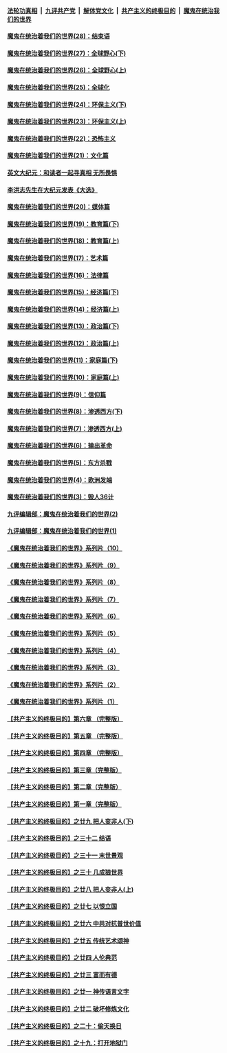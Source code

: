 ####  [法轮功真相](../../../../basic/blob/master/README.md?t=03181301) &nbsp;|&nbsp; [九评共产党](../../../../9ping.md/blob/master/README.md?t=03181301) &nbsp;|&nbsp; [解体党文化](../../../../jtdwh.md/blob/master/README.md?t=03181301)  &nbsp;|&nbsp; [共产主义的终极目的](../../../../gczydzjmd.md/blob/master/README.md?t=03181301) &nbsp;|&nbsp; [魔鬼在统治我们的世界](../../../../mgztzwmdsj.md/blob/master/README.md?t=03181301) 

#### [魔鬼在统治着我们的世界(28)：结束语](../pages/nsc422/n10936246.md?t=03181301) 

#### [魔鬼在统治着我们的世界(27)：全球野心(下)](../pages/nsc422/n10928319.md?t=03181301) 

#### [魔鬼在统治着我们的世界(26)：全球野心(上)](../pages/nsc422/n10900318.md?t=03181301) 

#### [魔鬼在统治着我们的世界(25)：全球化](../pages/nsc422/n10788205.md?t=03181301) 

#### [魔鬼在统治着我们的世界(24)：环保主义(下)](../pages/nsc422/n10695307.md?t=03181301) 

#### [魔鬼在统治着我们的世界(23)：环保主义(上)](../pages/nsc422/n10688613.md?t=03181301) 

#### [魔鬼在统治着我们的世界(22)：恐怖主义](../pages/nsc422/n10614727.md?t=03181301) 

#### [魔鬼在统治着我们的世界(21)：文化篇](../pages/nsc422/n10597706.md?t=03181301) 

#### [英文大纪元：和读者一起寻真相 无所畏惧](../pages/nsc422/n12542027.md?t=03181301) 

#### [李洪志先生在大纪元发表《大选》](../pages/nsc422/n12534746.md?t=03181301) 

#### [魔鬼在统治着我们的世界(20)：媒体篇](../pages/nsc422/n10586579.md?t=03181301) 

#### [魔鬼在统治着我们的世界(19)：教育篇(下)](../pages/nsc422/n10564808.md?t=03181301) 

#### [魔鬼在统治着我们的世界(18)：教育篇(上)](../pages/nsc422/n10526970.md?t=03181301) 

#### [魔鬼在统治着我们的世界(17)：艺术篇](../pages/nsc422/n10499093.md?t=03181301) 

#### [魔鬼在统治着我们的世界(16)：法律篇](../pages/nsc422/n10485969.md?t=03181301) 

#### [魔鬼在统治着我们的世界(15)：经济篇(下)](../pages/nsc422/n10469975.md?t=03181301) 

#### [魔鬼在统治着我们的世界(14)：经济篇(上)](../pages/nsc422/n10457370.md?t=03181301) 

#### [魔鬼在统治着我们的世界(13)：政治篇(下)](../pages/nsc422/n10448270.md?t=03181301) 

#### [魔鬼在统治着我们的世界(12)：政治篇(上)](../pages/nsc422/n10444576.md?t=03181301) 

#### [魔鬼在统治着我们的世界(11)：家庭篇(下)](../pages/nsc422/n10440961.md?t=03181301) 

#### [魔鬼在统治着我们的世界(10)：家庭篇(上)](../pages/nsc422/n10435448.md?t=03181301) 

#### [魔鬼在统治着我们的世界(9)：信仰篇](../pages/nsc422/n10432159.md?t=03181301) 

#### [魔鬼在统治着我们的世界(8)：渗透西方(下)](../pages/nsc422/n10429603.md?t=03181301) 

#### [魔鬼在统治着我们的世界(7)：渗透西方(上)](../pages/nsc422/n10426013.md?t=03181301) 

#### [魔鬼在统治着我们的世界(6)：输出革命](../pages/nsc422/n10421536.md?t=03181301) 

#### [魔鬼在统治着我们的世界(5)：东方杀戮](../pages/nsc422/n10417707.md?t=03181301) 

#### [魔鬼在统治着我们的世界(4)：欧洲发端](../pages/nsc422/n10414890.md?t=03181301) 

#### [魔鬼在统治着我们的世界(3)：毁人36计](../pages/nsc422/n10411583.md?t=03181301) 

#### [九评编辑部：魔鬼在统治着我们的世界(2)](../pages/nsc422/n10410036.md?t=03181301) 

#### [九评编辑部：魔鬼在统治着我们的世界(1)](../pages/nsc422/n10406825.md?t=03181301) 

#### [《魔鬼在统治着我们的世界》系列片（10）](../pages/nsc422/n12292670.md?t=03181301) 

#### [《魔鬼在统治着我们的世界》系列片（9）](../pages/nsc422/n12290859.md?t=03181301) 

#### [《魔鬼在统治着我们的世界》系列片（8）](../pages/nsc422/n12287445.md?t=03181301) 

#### [《魔鬼在统治着我们的世界》系列片（7）](../pages/nsc422/n12283425.md?t=03181301) 

#### [《魔鬼在统治着我们的世界》系列片（6）](../pages/nsc422/n12282314.md?t=03181301) 

#### [《魔鬼在统治着我们的世界》系列片（5）](../pages/nsc422/n12281419.md?t=03181301) 

#### [《魔鬼在统治着我们的世界》系列片（4）](../pages/nsc422/n12274024.md?t=03181301) 

#### [《魔鬼在统治着我们的世界》系列片（3）](../pages/nsc422/n12271322.md?t=03181301) 

#### [《魔鬼在统治着我们的世界》系列片（2）](../pages/nsc422/n12269049.md?t=03181301) 

#### [《魔鬼在统治着我们的世界》系列片（1）](../pages/nsc422/n12267575.md?t=03181301) 

#### [【共产主义的终极目的】第六章 （完整版）](../pages/nsc422/n11428913.md?t=03181301) 

#### [【共产主义的终极目的】第五章 （完整版）](../pages/nsc422/n11428912.md?t=03181301) 

#### [【共产主义的终极目的】第四章 （完整版）](../pages/nsc422/n11428907.md?t=03181301) 

#### [【共产主义的终极目的】第三章（完整版）](../pages/nsc422/n11428848.md?t=03181301) 

#### [【共产主义的终极目的】第二章（完整版）](../pages/nsc422/n11428831.md?t=03181301) 

#### [【共产主义的终极目的】第一章（完整版）](../pages/nsc422/n11417651.md?t=03181301) 

#### [【共产主义的终极目的】之廿九 把人变非人(下)](../pages/nsc422/n11344140.md?t=03181301) 

#### [【共产主义的终极目的】之三十二 结语](../pages/nsc422/n11360535.md?t=03181301) 

#### [【共产主义的终极目的】之三十一 末世景观](../pages/nsc422/n11351129.md?t=03181301) 

#### [【共产主义的终极目的】之三十 几成狼世界](../pages/nsc422/n11348280.md?t=03181301) 

#### [【共产主义的终极目的】之廿八 把人变非人(上)](../pages/nsc422/n11340492.md?t=03181301) 

#### [【共产主义的终极目的】之廿七 以恨立国](../pages/nsc422/n11336944.md?t=03181301) 

#### [【共产主义的终极目的】之廿六 中共对抗普世价值](../pages/nsc422/n11324785.md?t=03181301) 

#### [【共产主义的终极目的】之廿五 传统艺术颂神](../pages/nsc422/n11296396.md?t=03181301) 

#### [【共产主义的终极目的】之廿四 人伦典范](../pages/nsc422/n11296397.md?t=03181301) 

#### [【共产主义的终极目的】之廿三 富而有德](../pages/nsc422/n11283598.md?t=03181301) 

#### [【共产主义的终极目的】之廿一 神传语言文字](../pages/nsc422/n11263265.md?t=03181301) 

#### [【共产主义的终极目的】之廿二 破坏修炼文化](../pages/nsc422/n11245728.md?t=03181301) 

#### [【共产主义的终极目的】之二十：偷天换日](../pages/nsc422/n11238846.md?t=03181301) 

#### [【共产主义的终极目的】之十九：打开地狱门](../pages/nsc422/n11206376.md?t=03181301) 

